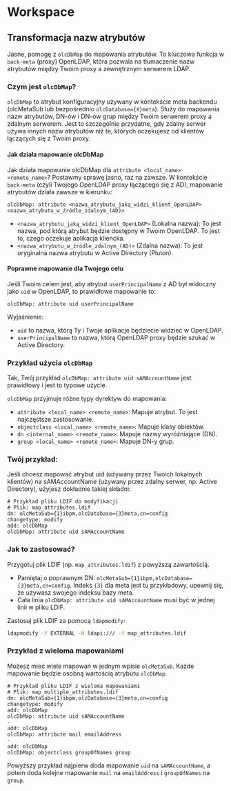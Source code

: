 # Workspace

## Transformacja nazw atrybutów

Jasne, pomogę z `olcDbMap` do mapowania atrybutów. To kluczowa funkcja w `back-meta` (proxy) OpenLDAP, która pozwala na tłumaczenie nazw atrybutów między Twoim proxy a zewnętrznym serwerem LDAP.

### Czym jest `olcDbMap`?

`olcDbMap` to atrybut konfiguracyjny używany w kontekście meta backendu (olcMetaSub lub bezpośrednio `olcDatabase={X}meta`). Służy do mapowania nazw atrybutów, DN-ów i DN-ów grup między Twoim serwerem proxy a zdalnym serwerem. Jest to szczególnie przydatne, gdy zdalny serwer używa innych nazw atrybutów niż te, których oczekujesz od klientów łączących się z Twoim proxy.

#### Jak działa mapowanie olcDbMap

Jak działa mapowanie olcDbMap dla `attribute <local_name> <remote_name>`? Postawmy sprawę jasno, raz na zawsze. W kontekście `back-meta` (czyli Twojego OpenLDAP proxy łączącego się z AD), mapowanie atrybutów działa zawsze w kierunku:

`olcDbMap: attribute <nazwa_atrybutu_jaką_widzi_klient_OpenLDAP> <nazwa_atrybutu_w_źródle_zdalnym_(AD)>`

- `<nazwa_atrybutu_jaką_widzi_klient_OpenLDAP>` (Lokalna nazwa): To jest nazwa, pod którą atrybut będzie dostępny w Twoim OpenLDAP. To jest to, czego oczekuje aplikacja kliencka.
- `<nazwa_atrybutu_w_źródle_zdalnym_(AD)>` (Zdalna nazwa): To jest oryginalna nazwa atrybutu w Active Directory (Pluton).

#### Poprawne mapowanie dla Twojego celu

Jeśli Twoim celem jest, aby atrybut `userPrincipalName` z AD był widoczny jako `uid` w OpenLDAP, to prawidłowe mapowanie to:

`olcDbMap: attribute uid userPrincipalName`

Wyjaśnienie:

- `uid` to nazwa, którą Ty i Twoje aplikacje będziecie widzieć w OpenLDAP.
- `userPrincipalName` to nazwa, którą OpenLDAP proxy będzie szukać w Active Directory.

### Przykład użycia `olcDbMap`

Tak, Twój przykład `olcDbMap: attribute uid sAMAccountName` jest prawidłowy i jest to typowe użycie.

`olcDbMap` przyjmuje różne typy dyrektyw do mapowania:

- `attribute <local_name> <remote_name>`: Mapuje atrybut. To jest najczęstsze zastosowanie.
- `objectclass <local_name> <remote_name>`: Mapuje klasy obiektów.
- `dn <internal_name> <remote_name>`: Mapuje nazwy wyróżniające (DN).
- `group <local_name> <remote_name>`: Mapuje DN-y grup.

### Twój przykład:

Jeśli chcesz mapować atrybut uid (używany przez Twoich lokalnych klientów) na sAMAccountName (używany przez zdalny serwer, np. Active Directory), użyjesz dokładnie takiej składni:

```ldif
# Przykład pliku LDIF do modyfikacji
# Plik: map_attributes.ldif
dn: olcMetaSub={1}ibpm,olcDatabase={3}meta,cn=config
changetype: modify
add: olcDbMap
olcDbMap: attribute uid sAMAccountName
```

### Jak to zastosować?

Przygotuj plik LDIF (np. `map_attributes.ldif`) z powyższą zawartością.

- Pamiętaj o poprawnym DN: `olcMetaSub={1}ibpm,olcDatabase={3}meta,cn=config`. Indeks `{3}` dla meta jest tu przykładowy, upewnij się, że używasz swojego indeksu bazy meta.
- Cała linia `olcDbMap: attribute uid sAMAccountName` musi być w jednej linii w pliku LDIF.

Zastosuj plik LDIF za pomocą `ldapmodify`:

```bash
ldapmodify -Y EXTERNAL -H ldapi:/// -f map_attributes.ldif
```

### Przykład z wieloma mapowaniami
Możesz mieć wiele mapowań w jednym wpisie `olcMetaSub`. Każde mapowanie będzie osobną wartością atrybutu `olcDbMap`.

```ldif
# Przykład pliku LDIF z wieloma mapowaniami
# Plik: map_multiple_attributes.ldif
dn: olcMetaSub={1}ibpm,olcDatabase={3}meta,cn=config
changetype: modify
add: olcDbMap
olcDbMap: attribute uid sAMAccountName
-
add: olcDbMap
olcDbMap: attribute mail emailAddress
-
add: olcDbMap
olcDbMap: objectclass groupOfNames group
```

Powyższy przykład najpierw doda mapowanie `uid` na `sAMAccountName`, a potem doda kolejne mapowanie `mail` na `emailAddress` i `groupOfNames` na `group`.

